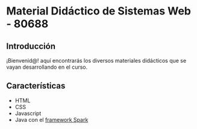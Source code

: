 # Material Didáctico de Sistemas Web - 80688

## Introducción

¡Bienvenid@! aquí encontrarás los diversos materiales didácticos que se vayan desarrollando en el curso.

## Características

- HTML
- CSS
- Javascript
- Java con el [framework Spark](https://sparkjava.com/)

